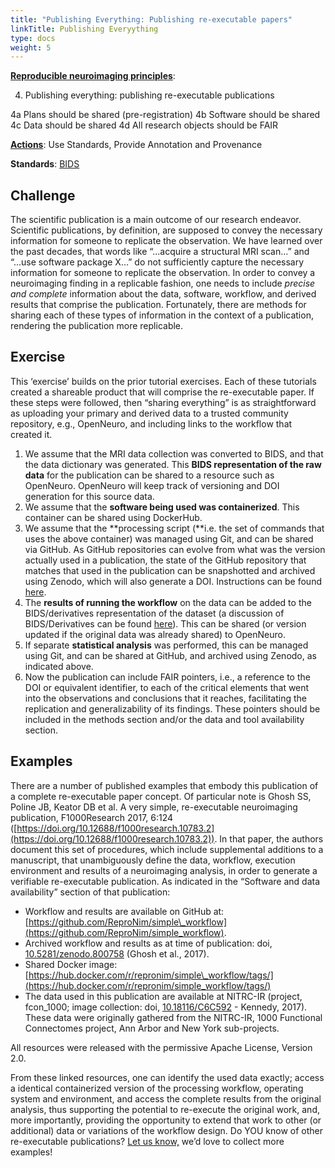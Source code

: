 ```yaml
---
title: "Publishing Everything: Publishing re-executable papers"
linkTitle: Publishing Everyything
type: docs
weight: 5
---
```


**[Reproducible neuroimaging principles](/about/in-practice/#repronims-principles-of-reproducible-neuroimaging)**:

4. Publishing everything: publishing re-executable publications

4a Plans should be shared (pre-registration)
4b Software should be shared
4c Data should be shared
4d All research objects should be FAIR

**[Actions](/about/in-practice/#repronims-four-core-actions)**: Use Standards, Provide Annotation and Provenance

**Standards**: [BIDS](/resources/tools/bids/index.html)

## Challenge

The scientific publication is a main outcome of our research endeavor.
Scientific publications, by definition, are supposed to convey the necessary information for someone to replicate the observation.
We have learned over the past decades, that words like “...acquire a structural MRI scan…” and “...use software package X…” do not sufficiently capture the necessary information for someone to replicate the observation.
In order to convey a neuroimaging finding in a replicable fashion, one needs to include *precise and complete* information about the data, software, workflow, and derived results that comprise the publication.
Fortunately, there are methods for sharing each of these types of information in the context of a publication, rendering the publication more replicable.

## Exercise

This ‘exercise’ builds on the prior tutorial exercises.
Each of these tutorials created a shareable product that will comprise the re-executable paper.
If these steps were followed, then “sharing everything” is as straightforward as uploading your primary and derived data to a trusted community repository, e.g., OpenNeuro, and including links to the workflow that created it.

1. We assume that the MRI data collection was converted to BIDS, and that the data dictionary was generated.
   This **BIDS representation of the raw data** for the publication can be shared to a resource such as OpenNeuro.
   OpenNeuro will keep track of versioning and DOI generation for this source data.
2. We assume that the **software being used was containerized**.
   This container can be shared using DockerHub.
3. We assume that the **processing script (**i.e. the set of commands that uses the above container) was managed using Git, and can be shared via  GitHub.
   As GitHub repositories can evolve from what was the version actually used in a publication, the state of the GitHub repository that matches that used in the publication can be snapshotted and archived using Zenodo, which will also generate a DOI.
   Instructions can be found [here](https://docs.github.com/en/repositories/archiving-a-github-repository/referencing-and-citing-content).
4. The **results of running the workflow** on the data can be added to the BIDS/derivatives representation of the dataset (a discussion of BIDS/Derivatives can be found [here](https://bids-specification.readthedocs.io/en/stable/derivatives/introduction.html)).
   This can be shared (or version updated if the original data was already shared) to OpenNeuro.
5. If separate **statistical analysis** was performed, this can be managed using Git, and can be shared at GitHub, and archived using Zenodo, as indicated above.
6. Now the publication can include FAIR pointers, i.e., a reference to the DOI or equivalent identifier,  to each of the critical elements that went into the observations and conclusions that it reaches, facilitating the replication and generalizability of its findings.
   These pointers should be included in the methods section and/or the data and tool availability section.

## Examples

There are a number of published examples that embody this publication of a complete re-executable paper concept.
Of particular note is Ghosh SS, Poline JB, Keator DB et al.
A very simple, re-executable neuroimaging publication, F1000Research 2017, 6:124 ([https://doi.org/10.12688/f1000research.10783.2](https://doi.org/10.12688/f1000research.10783.2)).
In that paper, the authors document this set of procedures, which include supplemental additions to a manuscript, that unambiguously define the data, workflow, execution environment and results of a neuroimaging analysis, in order to generate a verifiable re-executable publication.
As indicated in the “Software and data availability” section of that publication:

* Workflow and results are available on GitHub at: [https://github.com/ReproNim/simple\_workflow](https://github.com/ReproNim/simple_workflow).
* Archived workflow and results as at time of publication: doi, [10.5281/zenodo.800758](https://zenodo.org/records/800758) (Ghosh et al., 2017).
* Shared Docker image: [https://hub.docker.com/r/repronim/simple\_workflow/tags/](https://hub.docker.com/r/repronim/simple_workflow/tags/)
* The data used in this publication are available at NITRC-IR (project, fcon\_1000; image collection: doi, [10.18116/C6C592](http://iaf.virtualbrain.org/slp/10.18116/C6C592) \- Kennedy, 2017).
  These data were originally gathered from the NITRC-IR, 1000 Functional Connectomes project, Ann Arbor and New York sub-projects.

All resources were released with the permissive Apache License, Version 2.0.

From these linked resources, one can identify the used data exactly; access a identical containerized version of the processing workflow, operating system and environment, and access the complete results from the original analysis, thus supporting the potential to re-execute the original work, and, more importantly, providing the opportunity to extend that work to other (or additional) data or variations of the workflow design.
Do YOU know of other re-executable publications?
[Let us know,](mailto:info@repronim.org) we’d love to collect more examples\!
